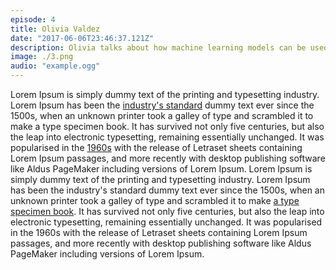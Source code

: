 ```yaml
---
episode: 4
title: Olivia Valdez
date: "2017-06-06T23:46:37.121Z"
description: Olivia talks about how machine learning models can be used as effective substitutes for classic data structures.
image: ./3.png
audio: "example.ogg"
---
```


Lorem Ipsum is simply dummy text of the printing and typesetting industry. Lorem Ipsum has been the [industry's standard](#) dummy text ever since the 1500s, when an unknown printer took a galley of type and scrambled it to make a type specimen book. It has survived not only five centuries, but also the leap into electronic typesetting, remaining essentially unchanged. It was popularised in the [1960s](#) with the release of Letraset sheets containing Lorem Ipsum passages, and more recently with desktop publishing software like Aldus PageMaker including versions of Lorem Ipsum. Lorem Ipsum is simply dummy text of the printing and typesetting industry. Lorem Ipsum has been the industry's standard dummy text ever since the 1500s, when an unknown printer took a galley of type and scrambled it to make [a type specimen book](#). It has survived not only five centuries, but also the leap into electronic typesetting, remaining essentially unchanged. It was popularised in the 1960s with the release of Letraset sheets containing Lorem Ipsum passages, and more recently with desktop publishing software like Aldus PageMaker including versions of Lorem Ipsum.